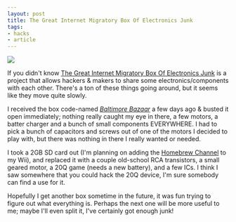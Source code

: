 ```yaml
--- 
layout: post 
title: The Great Internet Migratory Box Of Electronics Junk 
tags:
- hacks
- article
--- 
```


![](http://i.imgur.com/N7zS1ug.jpg)


If you didn't know [The Great Internet Migratory Box Of Electronics
Junk](http://tgimboej.org/) is a project that allows hackers & makers to share
some electronics/components with each other. There's a ton of these things
going around, but it seems like they move quite slowly.


 I received the box code-named [_Baltimore
Bazaar_](http://tgimboej.org/Box_Code:_Baltimore_Bazaar) a few days ago &
busted it open immediately; nothing really caught my eye in there, a few
motors, a batter charger and a bunch of small components EVERYWHERE. I had to
pick a bunch of capacitors and screws out of one of the motors I decided to
play with, but there was nothing in there I really wanted or needed.


I took a 2GB SD card out (I'm planning on adding the [Homebrew
Channel](http://hbc.hackmii.com/) to my Wii), and replaced it with a couple
old-school RCA transistors, a small geared motor, a 20Q game (needs a new
battery), and a few ICs. I think I saw somewhere that you could hack the 20Q
device, I'm sure somebody can find a use for it.


Hopefully I get another box sometime in the future, it was fun trying to
figure out what everything is. Perhaps the next one will be more useful to me;
maybe I'll even split it, I've certainly got enough junk!
